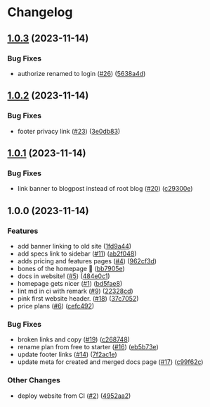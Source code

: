 # Changelog

## [1.0.3](https://github.com/web3-storage/www/compare/www-v1.0.2...www-v1.0.3) (2023-11-14)


### Bug Fixes

* authorize renamed to login ([#26](https://github.com/web3-storage/www/issues/26)) ([5638a4d](https://github.com/web3-storage/www/commit/5638a4db5efe9390bac7f566230355bfa6f14fdd))

## [1.0.2](https://github.com/web3-storage/www/compare/www-v1.0.1...www-v1.0.2) (2023-11-14)


### Bug Fixes

* footer privacy link ([#23](https://github.com/web3-storage/www/issues/23)) ([3e0db83](https://github.com/web3-storage/www/commit/3e0db83b62113901a565820d891bb7ad671937f1))

## [1.0.1](https://github.com/web3-storage/www/compare/www-v1.0.0...www-v1.0.1) (2023-11-14)


### Bug Fixes

* link banner to blogpost instead of root blog ([#20](https://github.com/web3-storage/www/issues/20)) ([c29300e](https://github.com/web3-storage/www/commit/c29300e1a7c2443a87eed38b388029e0b7a3e061))

## 1.0.0 (2023-11-14)


### Features

* add banner linking to old site ([1fd9a44](https://github.com/web3-storage/www/commit/1fd9a44fb9de9864ae8df1c902608f1737dc6fed))
* add specs link to sidebar ([#11](https://github.com/web3-storage/www/issues/11)) ([ab2f048](https://github.com/web3-storage/www/commit/ab2f048b6a4ab492465359b6189974d67d296d4b))
* adds pricing and features pages ([#4](https://github.com/web3-storage/www/issues/4)) ([962cf3d](https://github.com/web3-storage/www/commit/962cf3dc8238eb6abfb525329b02b023454eaf68))
* bones of the homepage 🦴 ([bb7905e](https://github.com/web3-storage/www/commit/bb7905ee777d38e05d0911fd07270bbde29319d8))
* docs in website! ([#5](https://github.com/web3-storage/www/issues/5)) ([484e0c1](https://github.com/web3-storage/www/commit/484e0c1fdfbc86cfc8d4cf0a2f5bd83398cc6726))
* homepage gets nicer ([#1](https://github.com/web3-storage/www/issues/1)) ([bd5fae8](https://github.com/web3-storage/www/commit/bd5fae89f95c4061a891cbe683ac3b114fe6ec71))
* lint md in ci with remark ([#9](https://github.com/web3-storage/www/issues/9)) ([22328cd](https://github.com/web3-storage/www/commit/22328cddc2753fbbf9b98afd569fed7d52ff796b))
* pink first website header. ([#18](https://github.com/web3-storage/www/issues/18)) ([37c7052](https://github.com/web3-storage/www/commit/37c7052910a8a6fd6aa90863ed4534dd2512b054))
* price plans ([#6](https://github.com/web3-storage/www/issues/6)) ([cefc492](https://github.com/web3-storage/www/commit/cefc4926880b63475c2dcf7faed41955b109b9af))


### Bug Fixes

* broken links and copy ([#19](https://github.com/web3-storage/www/issues/19)) ([c268748](https://github.com/web3-storage/www/commit/c2687488290dd83fe9e38e0022efffb663e87469))
* rename plan from free to starter ([#16](https://github.com/web3-storage/www/issues/16)) ([eb5b73e](https://github.com/web3-storage/www/commit/eb5b73eef059a840cf82f24da11c3c0f55332000))
* update footer links ([#14](https://github.com/web3-storage/www/issues/14)) ([7f2ac1e](https://github.com/web3-storage/www/commit/7f2ac1ec429b04565eb5bbe0c50b234e10988220))
* update meta for created and merged docs page ([#17](https://github.com/web3-storage/www/issues/17)) ([c99f62c](https://github.com/web3-storage/www/commit/c99f62caab9cff3fa82a4e5295f81f0a6791f64f))


### Other Changes

* deploy website from CI ([#2](https://github.com/web3-storage/www/issues/2)) ([4952aa2](https://github.com/web3-storage/www/commit/4952aa2dc90a79917bdc8b9ef41388a1103e28a8))
